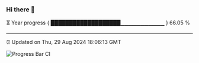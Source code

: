 ### Hi there 👋

⏳ Year progress { ███████████████████▁▁▁▁▁▁▁▁▁▁▁ } 66.05 %

---

⏰ Updated on Thu, 29 Aug 2024 18:06:13 GMT

![Progress Bar CI](https://github.com/liununu/liununu/workflows/Progress%20Bar%20CI/badge.svg)
